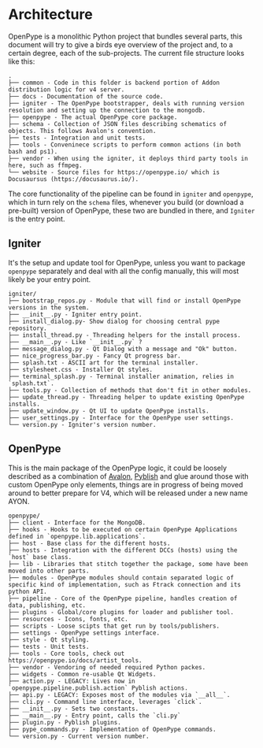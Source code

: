 # Architecture

OpenPype is a monolithic Python project that bundles several parts, this document will try to give a birds eye overview of the project and, to a certain degree, each of the sub-projects.
The current file structure looks like this:

```
.
├── common - Code in this folder is backend portion of Addon distribution logic for v4 server.
├── docs - Documentation of the source code.
├── igniter - The OpenPype bootstrapper, deals with running version resolution and setting up the connection to the mongodb.
├── openpype - The actual OpenPype core package.
├── schema - Collection of JSON files describing schematics of objects. This follows Avalon's convention.
├── tests - Integration and unit tests.
├── tools - Conveninece scripts to perform common actions (in both bash and ps1).
├── vendor - When using the igniter, it deploys third party tools in here, such as ffmpeg.
└── website - Source files for https://openpype.io/ which is Docusaursus (https://docusaurus.io/).
```

The core functionality of the pipeline can be found in `igniter` and `openpype`, which in turn rely on the `schema` files, whenever you build (or download a pre-built) version of OpenPype, these two are bundled in there, and `Igniter` is the entry point.


## Igniter

It's the setup and update tool for OpenPype, unless you want to package `openpype` separately and deal with all the config manually, this will most likely be your entry point.

```
igniter/
├── bootstrap_repos.py - Module that will find or install OpenPype versions in the system.
├── __init__.py - Igniter entry point.
├── install_dialog.py- Show dialog for choosing central pype repository.
├── install_thread.py - Threading helpers for the install process.
├── __main__.py - Like `__init__.py` ?
├── message_dialog.py - Qt Dialog with a message and "Ok" button.
├── nice_progress_bar.py - Fancy Qt progress bar.
├── splash.txt - ASCII art for the terminal installer.
├── stylesheet.css - Installer Qt styles.
├── terminal_splash.py - Terminal installer animation, relies in `splash.txt`.
├── tools.py - Collection of methods that don't fit in other modules.
├── update_thread.py - Threading helper to update existing OpenPype installs.
├── update_window.py - Qt UI to update OpenPype installs. 
├── user_settings.py - Interface for the OpenPype user settings.
└── version.py - Igniter's version number.
```

## OpenPype

This is the main package of the OpenPype logic, it could be loosely described as a combination of [Avalon](https://getavalon.github.io), [Pyblish](https://pyblish.com/) and glue around those with custom OpenPype only elements, things are in progress of being moved around to better prepare for V4, which will be released under a new name AYON.

```
openpype/
├── client - Interface for the MongoDB.
├── hooks - Hooks to be executed on certain OpenPype Applications defined in `openpype.lib.applications`.
├── host - Base class for the different hosts.
├── hosts - Integration with the different DCCs (hosts) using the `host` base class.
├── lib - Libraries that stitch together the package, some have been moved into other parts.
├── modules - OpenPype modules should contain separated logic of specific kind of implementation, such as Ftrack connection and its python API.
├── pipeline - Core of the OpenPype pipeline, handles creation of data, publishing, etc.
├── plugins - Global/core plugins for loader and publisher tool.
├── resources - Icons, fonts, etc.
├── scripts - Loose scipts that get run by tools/publishers.
├── settings - OpenPype settings interface.
├── style - Qt styling.
├── tests - Unit tests.
├── tools - Core tools, check out https://openpype.io/docs/artist_tools.
├── vendor - Vendoring of needed required Python packes.
├── widgets - Common re-usable Qt Widgets.
├── action.py - LEGACY: Lives now in `openpype.pipeline.publish.action` Pyblish actions.
├── api.py - LEGACY: Exposes most of the modules via `__all__`.
├── cli.py - Command line interface, leverages `click`.
├── __init__.py - Sets two constants.
├── __main__.py - Entry point, calls the `cli.py`
├── plugin.py - Pyblish plugins.
├── pype_commands.py - Implementation of OpenPype commands.
└── version.py - Current version number.
```



